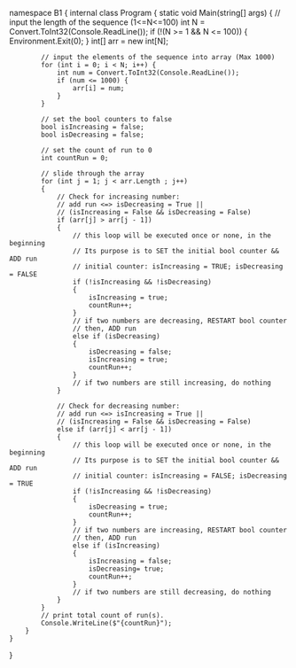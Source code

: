 namespace B1
{
    internal class Program
    {
        static void Main(string[] args)
        {
            // input the length of the sequence (1<=N<=100)
            int N = Convert.ToInt32(Console.ReadLine()); 
            if (!(N >= 1 && N <= 100)) {
                Environment.Exit(0);
            }
            int[] arr = new int[N];
            

            // input the elements of the sequence into array (Max 1000)
            for (int i = 0; i < N; i++) {
                int num = Convert.ToInt32(Console.ReadLine());
                if (num <= 1000) {
                    arr[i] = num;
                }
            }

            // set the bool counters to false
            bool isIncreasing = false;
            bool isDecreasing = false;

            // set the count of run to 0
            int countRun = 0;

            // slide through the array
            for (int j = 1; j < arr.Length ; j++) 
            {
                // Check for increasing number:
                // add run <=> isDecreasing = True ||
                // (isIncreasing = False && isDecreasing = False)
                if (arr[j] > arr[j - 1]) 
                {
                    // this loop will be executed once or none, in the beginning
                    // Its purpose is to SET the initial bool counter && ADD run
                    // initial counter: isIncreasing = TRUE; isDecreasing = FALSE
                    if (!isIncreasing && !isDecreasing) 
                    {
                        isIncreasing = true;
                        countRun++;
                    } 
                    // if two numbers are decreasing, RESTART bool counter
                    // then, ADD run
                    else if (isDecreasing) 
                    {
                        isDecreasing = false;
                        isIncreasing = true;
                        countRun++;
                    }
                    // if two numbers are still increasing, do nothing
                }

                // Check for decreasing number:
                // add run <=> isIncreasing = True ||
                // (isIncreasing = False && isDecreasing = False)
                else if (arr[j] < arr[j - 1])
                {
                    // this loop will be executed once or none, in the beginning
                    // Its purpose is to SET the initial bool counter && ADD run
                    // initial counter: isIncreasing = FALSE; isDecreasing = TRUE
                    if (!isIncreasing && !isDecreasing) 
                    {
                        isDecreasing = true;
                        countRun++;
                    }
                    // if two numbers are increasing, RESTART bool counter
                    // then, ADD run
                    else if (isIncreasing) 
                    {
                        isIncreasing = false;
                        isDecreasing= true;
                        countRun++;
                    }
                    // if two numbers are still decreasing, do nothing
                }
            }
            // print total count of run(s).
            Console.WriteLine($"{countRun}");
        }
    }
}
